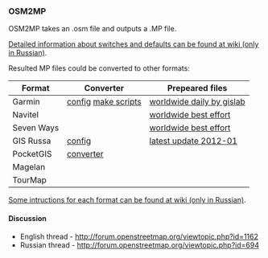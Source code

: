### OSM2MP

OSM2MP takes an .osm file and outputs a .MP file.

[Detailed information about switches and defaults can be found at wiki (only in Russian)](http://wiki.openstreetmap.org/wiki/RU:Osm2mp#.D0.9A.D0.BB.D1.8E.D1.87.D0.B8_.D0.BF.D1.80.D0.BE.D0.B3.D1.80.D0.B0.D0.BC.D0.BC.D1.8B).

Resulted MP files could be converted to other formats:

| Format      | Converter | Prepeared files |
| ----------- | --------- | -------------- |
| Garmin      | [config](https://github.com/liosha/osm2mp-garmin-open) [make scripts](https://github.com/liosha/osm2mp-garmin-build) | [worldwide daily by gislab](http://gis-lab.info/data/mp/) |
| Navitel     |           | [worldwide best effort](http://navitel.openstreetmap.ru/) |
| Seven Ways  |           | [worldwide best effort](http://navitel.openstreetmap.ru/) |
| GIS Russa   | [config](http://osm-russa.narod.ru/config.rar) | [latest update 2012-01](http://osm-russa.narod.ru/) |
| PocketGIS   | [converter](http://www.pocketgis.biz/forum/viewtopic.php?f=30&t=3439) | |
| Magelan     |
| TourMap     |

[Some intructions for each format can be found at wiki (only in Russian)](http://wiki.openstreetmap.org/wiki/RU:Osm2mp#.D0.92_.D0.BA.D0.B0.D0.BA.D0.B8.D0.B5_.D1.84.D0.BE.D1.80.D0.BC.D0.B0.D1.82.D1.8B_.D0.BC.D0.BE.D0.B6.D0.BD.D0.BE_.D0.BF.D1.80.D0.B5.D0.BE.D0.B1.D1.80.D0.B0.D0.B7.D0.BE.D0.B2.D0.B0.D1.82.D1.8C_.mp-.D1.84.D0.B0.D0.B9.D0.BB.D1.8B).

#### Discussion

* English thread - http://forum.openstreetmap.org/viewtopic.php?id=1162
* Russian thread - http://forum.openstreetmap.org/viewtopic.php?id=694
